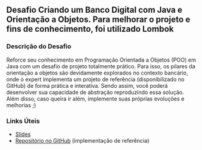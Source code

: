 ## Desafio Criando um Banco Digital com Java e Orientação a Objetos. Para melhorar o projeto e fins de conhecimento, foi utilizado Lombok

### Descrição do Desafio
Reforce seu conhecimento em Programação Orientada a Objetos (POO) em Java com um desafio de projeto totalmente prático. Para isso, os pilares da orientação a objetos são devidamente explorados no contexto bancário, onde o expert implementa um projeto de referência (disponibilizado no GitHub) de forma prática e interativa. Sendo assim, você poderá desenvolver sua capacidade de abstração reproduzindo essa solução. Além disso, caso queira ir além, implemente suas próprias evoluções e melhorias ;)

### Links Úteis
- [Slides](https://docs.google.com/presentation/d/1sGnTlpJK0F08hSZebk8LNTsOkHVBivVu/edit?rtpof=true&sd=true)
- [Repositório no GitHub](https://github.com/falvojr/lab-banco-digital-oo) (implementação de referência)